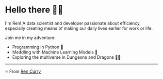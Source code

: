 # Hello there 👋🤓

I'm Ren! A data scientist and developer passionate about efficiency, especially creating means of making our daily lives earlier for work or life.

Join me in my adventure:
* Programming in Python 🐍
* Meddling with Machine Learning Models 🤖
* Exploring the multiverse in Dungeons and Dragons  🧙🐉

---
⭐️ From [Ren Curry](https://github.com/ren-curry)

